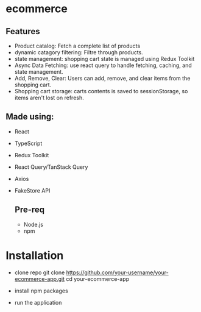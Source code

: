 # ecommerce

## Features
- Product catalog: Fetch a complete list of products
- dynamic catagory filtering: Filtre through products.
- state management: shopping cart state is managed using Redux Toolkit
- Async Data Fetching: use react query to handle fetching, caching, and state management.
- Add, Remove, Clear: Users can add, remove, and clear items from the shopping cart.
- Shopping cart storage: carts contents is saved to sessionStorage, so items aren't lost on refresh.

## Made using:
- React
- TypeScript
- Redux Toolkit
- React Query/TanStack Query
- Axios
- FakeStore API

  ## Pre-req
  - Node.js
  - npm
 
# Installation

- clone repo
git clone https://github.com/your-username/your-ecommerce-app.git
cd your-ecommerce-app

- install npm packages
- run the application
